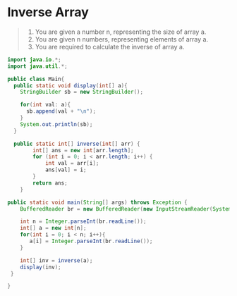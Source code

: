 # Inverse Array

> 1.  You are given a number n, representing the size of array a.
> 2.  You are given n numbers, representing elements of array a.
> 3.  You are required to calculate the inverse of array a.

```java
import java.io.*;
import java.util.*;

public class Main{
  public static void display(int[] a){
    StringBuilder sb = new StringBuilder();

    for(int val: a){
      sb.append(val + "\n");
    }
    System.out.println(sb);
  }

  public static int[] inverse(int[] arr) {
        int[] ans = new int[arr.length];
        for (int i = 0; i < arr.length; i++) {
            int val = arr[i];
            ans[val] = i;
        }
        return ans;
    }

public static void main(String[] args) throws Exception {
    BufferedReader br = new BufferedReader(new InputStreamReader(System.in));

    int n = Integer.parseInt(br.readLine());
    int[] a = new int[n];
    for(int i = 0; i < n; i++){
       a[i] = Integer.parseInt(br.readLine());
    }

    int[] inv = inverse(a);
    display(inv);
 }

}
```
